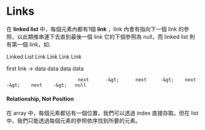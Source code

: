 # Links

在 **linked list** 中，每個元素內都有1個 **link** ，link 內會有指向下一個 link 的參照，以此類推串連下去直到最後一個 link 它的下個參照為 null，而 linked list 則有第一個 link，如:

Linked List            Link               Link            Link           Link

first link        -&gt;     data               data            data           data

                              next      -&gt;      next     -&gt;    next    -&gt;    next    -&gt;   null

#### Relationship, Not Position

在 array 中，每個元素都佔有一個位置，我們可以透過 index 直接存取。但在 list 中，我們只能透過每個元素的參照依序找到所要的元素。

